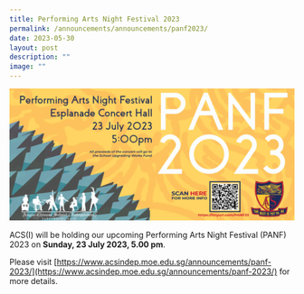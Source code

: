 ```yaml
---
title: Performing Arts Night Festival 2023
permalink: /announcements/announcements/panf2023/
date: 2023-05-30
layout: post
description: ""
image: ""
---
```

![](/images/Homepage/panf2023.png)

ACS(I) will be holding our upcoming Performing Arts Night Festival (PANF) 2023 on **Sunday, 23 July 2023, 5.00 pm**.

Please visit [https://www.acsindep.moe.edu.sg/announcements/panf-2023/](https://www.acsindep.moe.edu.sg/announcements/panf-2023/) for more details.